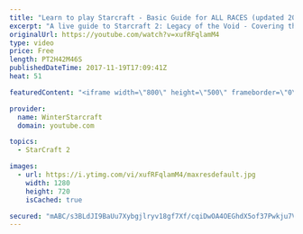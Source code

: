 ```yaml
---
title: "Learn to play Starcraft - Basic Guide for ALL RACES (updated 2017)"
excerpt: "A live guide to Starcraft 2: Legacy of the Void - Covering the basics and build orders for all of the races, and covering the important decisions to be made early in the game.  Not a step by step guide but a demonstration once you have the very basics of the units and races!"
originalUrl: https://youtube.com/watch?v=xufRFqlamM4
type: video
price: Free
length: PT2H42M46S
publishedDateTime: 2017-11-19T17:09:41Z
heat: 51

featuredContent: "<iframe width=\"800\" height=\"500\" frameborder=\"0\" src=\"https://www.youtube.com/embed/xufRFqlamM4\" allow=\"accelerometer; autoplay; encrypted-media; gyroscope; picture-in-picture\" allowfullscreen></iframe>"

provider:
  name: WinterStarcraft
  domain: youtube.com

topics:
  - StarCraft 2

images:
  - url: https://i.ytimg.com/vi/xufRFqlamM4/maxresdefault.jpg
    width: 1280
    height: 720
    isCached: true

secured: "mABC/s3BLdJI9BaUu7Xybgjlryv18gf7Xf/cqiDwOA4OEGhdX5of37Pwkju7VLx0H/K6sF8RIbLkjc+/csJSHHv1dbPiMG/t5+vGZoBokVmIOWLLHxt+641wCWqVqiIwyPvsmWHiX2/f6/5XEG9zVLDRkryLiCIDJKcGJnZ5EgMCdvnCL+eQ+Usvu63OUW2BqgC4IDndQW47hxwha2lh7xjYP9KXtTOyYOuwyzCfKObP0IrCN5a95NYPGL8lnuR56Jb2IpgBnhMg/bgm06QUATME2HDtZnpYr6acgFjm74+8Df5OteQX/u9TYOBjzmPoWTwfl9mD4wHWe2DNK0mP9fpTLS+AlvENGm/taL8S8YQ6T6AJEgxyYBZATZMM1j51b9Cs5Q9/KUdZtxVAFhu5YdXP1DToVNgVpZ9oxDkRihQrt6S81LQ+MRB89li+OyUj;NF5H7ShDSWQ0UuLOmb1pWQ=="
---
```


